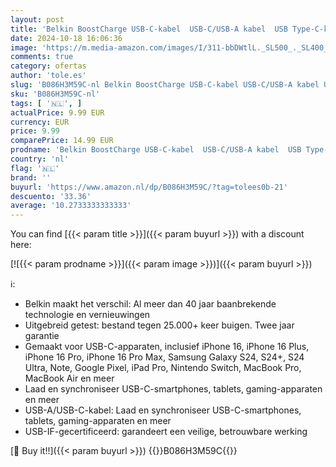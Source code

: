 ```yaml
---
layout: post
title: 'Belkin BoostCharge USB-C-kabel  USB-C/USB-A kabel  USB Type-C-kabel  oplader kabel voor iPhone 16  iPhone 15 Plus/Pro/Pro Max  Samsung Galaxy S24  Pixel  iPad Pro  Nintendo Switch en meer  2 m  zwart'
date: 2024-10-18 16:06:36
image: 'https://m.media-amazon.com/images/I/311-bbDWtlL._SL500_._SL400_.jpg'
comments: true
category: ofertas
author: 'tole.es'
slug: 'B086H3M59C-nl Belkin BoostCharge USB-C-kabel USB-C/USB-A kabel USB Type-...'
sku: 'B086H3M59C-nl'
tags: [ '🇳🇱', ]
actualPrice: 9.99 EUR
currency: EUR
price: 9.99
comparePrice: 14.99 EUR
prodname: 'Belkin BoostCharge USB-C-kabel  USB-C/USB-A kabel  USB Type-C-kabel  oplader kabel voor iPhone 16  iPhone 15 Plus/Pro/Pro Max  Samsung Galaxy S24  Pixel  iPad Pro  Nintendo Switch en meer  2 m  zwart'
country: 'nl'
flag: '🇳🇱'
brand: ''
buyurl: 'https://www.amazon.nl/dp/B086H3M59C/?tag=tolees0b-21'
descuento: '33.36'
average: '10.2733333333333'
---
```


You can find [{{< param title >}}]({{< param buyurl >}}) with a discount here:

[![{{< param prodname >}}]({{< param image >}})]({{< param buyurl >}})

ℹ️:

- Belkin maakt het verschil: Al meer dan 40 jaar baanbrekende technologie en vernieuwingen
- Uitgebreid getest: bestand tegen 25.000+ keer buigen. Twee jaar garantie
- Gemaakt voor USB-C-apparaten, inclusief iPhone 16, iPhone 16 Plus, iPhone 16 Pro, iPhone 16 Pro Max, Samsung Galaxy S24, S24+, S24 Ultra, Note, Google Pixel, iPad Pro, Nintendo Switch, MacBook Pro, MacBook Air en meer
- Laad en synchroniseer USB-C-smartphones, tablets, gaming-apparaten en meer
- USB-A/USB-C-kabel: Laad en synchroniseer USB-C-smartphones, tablets, gaming-apparaten en meer
- USB-IF-gecertificeerd: garandeert een veilige, betrouwbare werking

[🛒 Buy it!!]({{< param buyurl >}})
{{<world>}}B086H3M59C{{</world>}}
